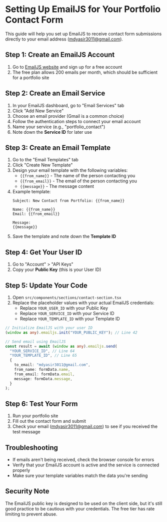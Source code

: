 # Setting Up EmailJS for Your Portfolio Contact Form

This guide will help you set up EmailJS to receive contact form submissions directly to your email address (mdyasir3011@gmail.com).

## Step 1: Create an EmailJS Account

1. Go to [EmailJS website](https://www.emailjs.com/) and sign up for a free account
2. The free plan allows 200 emails per month, which should be sufficient for a portfolio site

## Step 2: Create an Email Service

1. In your EmailJS dashboard, go to "Email Services" tab
2. Click "Add New Service"
3. Choose an email provider (Gmail is a common choice)
4. Follow the authentication steps to connect your email account
5. Name your service (e.g., "portfolio_contact")
6. Note down the **Service ID** for later use

## Step 3: Create an Email Template

1. Go to the "Email Templates" tab
2. Click "Create New Template"
3. Design your email template with the following variables:
   - `{{from_name}}` - The name of the person contacting you
   - `{{from_email}}` - The email of the person contacting you
   - `{{message}}` - The message content
4. Example template:
   ```
   Subject: New Contact from Portfolio: {{from_name}}

   Name: {{from_name}}
   Email: {{from_email}}

   Message:
   {{message}}
   ```
5. Save the template and note down the **Template ID**

## Step 4: Get Your User ID

1. Go to "Account" > "API Keys"
2. Copy your **Public Key** (this is your User ID)

## Step 5: Update Your Code

1. Open `src/components/sections/contact-section.tsx`
2. Replace the placeholder values with your actual EmailJS credentials:
   - Replace `YOUR_USER_ID` with your Public Key
   - Replace `YOUR_SERVICE_ID` with your Service ID
   - Replace `YOUR_TEMPLATE_ID` with your Template ID

```typescript
// Initialize EmailJS with your user ID
(window as any).emailjs.init("YOUR_PUBLIC_KEY"); // Line 42

// Send email using EmailJS
const result = await (window as any).emailjs.send(
  "YOUR_SERVICE_ID", // Line 64
  "YOUR_TEMPLATE_ID", // Line 65
  {
    to_email: "mdyasir3011@gmail.com",
    from_name: formData.name,
    from_email: formData.email,
    message: formData.message,
  }
);
```

## Step 6: Test Your Form

1. Run your portfolio site
2. Fill out the contact form and submit
3. Check your email (mdyasir3011@gmail.com) to see if you received the test message

## Troubleshooting

- If emails aren't being received, check the browser console for errors
- Verify that your EmailJS account is active and the service is connected properly
- Make sure your template variables match the data you're sending

## Security Note

The EmailJS public key is designed to be used on the client side, but it's still good practice to be cautious with your credentials. The free tier has rate limiting to prevent abuse.